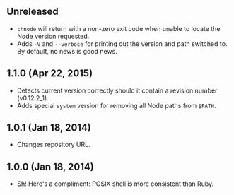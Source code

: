 ## Unreleased
- `chnode` will return with a non-zero exit code when unable to locate the Node
  version requested.
- Adds `-V` and `--verbose` for printing out the version and path switched to.  
  By default, no news is good news.

## 1.1.0 (Apr 22, 2015)
- Detects current version correctly should it contain a revision number
  (v0.12.2_1).
- Adds special `system` version for removing all Node paths from `$PATH`.

## 1.0.1 (Jan 18, 2014)
- Changes repository URL.

## 1.0.0 (Jan 18, 2014)
- Sh! Here's a compliment: POSIX shell is more consistent than Ruby.
